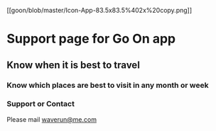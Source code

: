 [[goon/blob/master/Icon-App-83.5x83.5%402x%20copy.png]]

# Support page for Go On app

## Know when it is best to travel 
### Know which places are best to visit in any month or week 

### Support or Contact

Please mail waverun@me.com
